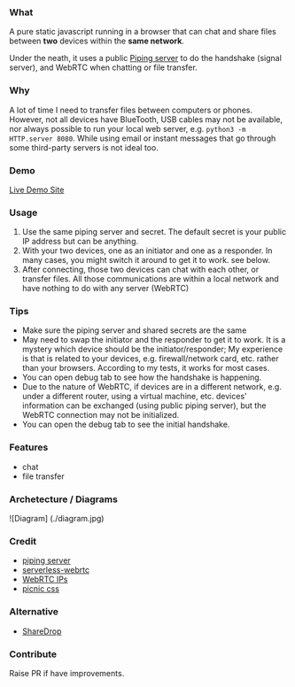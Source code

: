 ### What
A pure static javascript running in a browser that can chat and share files between **two** devices within the **same network**.

Under the neath, it uses  a public [Piping server](https://github.com/nwtgck/piping-server) to do the handshake (signal server), and WebRTC when chatting or file transfer.

### Why
A lot of time I need to transfer files between computers or phones. However, not all devices have BlueTooth, USB cables may not be available, nor always possible to run your local web server, e.g. `python3 -m HTTP.server 8080`. While using email or instant messages that go through some third-party servers is not ideal too.

### Demo
[Live Demo Site](https://privapps.github.io/share/)


### Usage
1. Use the same piping server and secret. The default secret is your public IP address but can be anything.
2. With your two devices, one as an initiator and one as a responder. In many cases, you might switch it around to get it to work. see below.
3. After connecting, those two devices can chat with each other, or transfer files. All those communications are within a local network and have nothing to do with any server (WebRTC)

### Tips
- Make sure the piping server and shared secrets are the same
- May need to swap the initiator and the responder to get it to work. It is a mystery which device should be the initiator/responder; My experience is that is related to your devices, e.g. firewall/network card, etc. rather than your browsers. According to my tests, it works for most cases.
- You can open debug tab to see how the handshake is happening.
- Due to the nature of WebRTC, if devices are in a different network, e.g. under a different router, using a virtual machine, etc. devices' information can be exchanged (using public piping server), but the WebRTC connection may not be initialized.
- You can open the debug tab to see the initial handshake.



### Features
* chat
* file transfer


### Archetecture / Diagrams
![Diagram] (./diagram.jpg)

### Credit
* [piping server](https://github.com/nwtgck/piping-server)
* [serverless-webrtc](https://github.com/svarunan/serverless-webrtc)
* [WebRTC IPs](https://github.com/diafygi/webrtc-ips)
* [picnic css](https://github.com/franciscop/picnic)

### Alternative 
* [ShareDrop](https://github.com/szimek/sharedrop)

### Contribute
Raise PR if have improvements.
